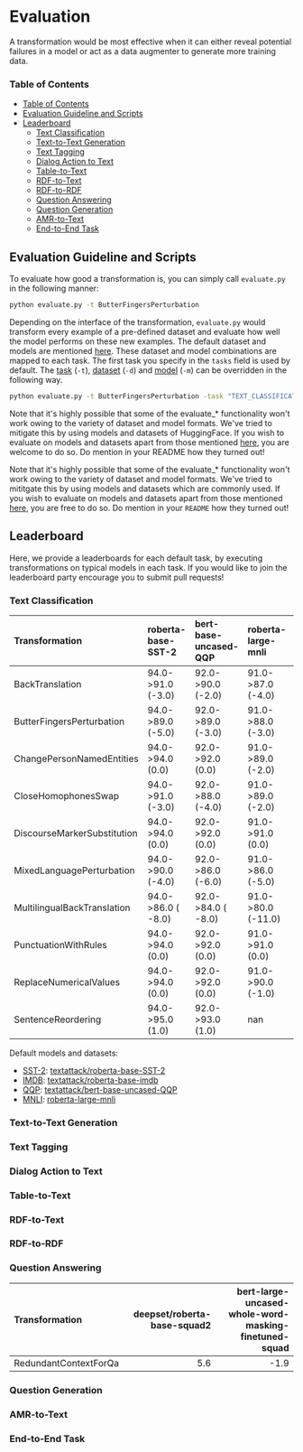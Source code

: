 # Evaluation

A transformation would be most effective when it can either reveal potential failures in a model or act as a data augmenter to generate more training data.


### Table of Contents
* [Table of Contents](#table-of-contents)
* [Evaluation Guideline and Scripts](#evaluation-guideline-and-scripts)
* [Leaderboard](#leaderboard)
    * [Text Classification](#text-classification)
    * [Text-to-Text Generation](#text2text-generation)
    * [Text Tagging](#text-tagging)
    * [Dialog Action to Text](#dialog-action-to-text)
    * [Table-to-Text](#table-to-text)
    * [RDF-to-Text](#rdf2text)
    * [RDF-to-RDF](#rdf-to-rdf)
    * [Question Answering](#question-answering)
    * [Question Generation](#question-generation)
    * [AMR-to-Text](#amr-to-text)
    * [End-to-End Task](#end-to-end-task)


## Evaluation Guideline and Scripts

To evaluate how good a transformation is, you can simply call `evaluate.py` in the following manner:

```bash
python evaluate.py -t ButterFingersPerturbation
```

Depending on the interface of the transformation, `evaluate.py` would transform every example of a pre-defined dataset and evaluate how well the model performs on these new examples. The default dataset and models are mentioned [here](../interfaces/README.md). These dataset and model combinations are mapped to each task. The first task you specify in the `tasks` field is used by default.
The [task](../tasks/TaskTypes.py) (`-t`), [dataset](https://huggingface.co/datasets) (`-d`) and [model](https://huggingface.co/models) (`-m`) can be overridden in the following way.

```bash
python evaluate.py -t ButterFingersPerturbation -task "TEXT_CLASSIFICATION" -m "aychang/roberta-base-imdb" -d "imdb"
```

Note that it's highly possible that some of the evaluate_* functionality won't work owing to the variety of dataset and model formats. We've tried to mitigate this by using models and datasets of HuggingFace. If you wish to evaluate on models and datasets apart from those mentioned [here](evaluation_engine.py), you are welcome to do so. Do mention in your README how they turned out!


Note that it's highly possible that some of the evaluate_* functionality won't work owing to the variety of dataset and model formats. We've tried to mititgate this by using models and datasets which are commonly used. If you wish to evaluate on models and datasets apart from those mentioned [here](evaluation_engine.py), you are free to do so. Do mention in your `README` how they turned out!

## Leaderboard

Here, we provide a leaderboards for each default task, by executing transformations on typical models in each task. If you would like to join the leaderboard party encourage you to submit pull requests!

### Text Classification


| Transformation              | roberta-base-SST-2   | bert-base-uncased-QQP   | roberta-large-mnli   | roberta-base-imdb   |
|:----------------------------|:---------------------|:------------------------|:---------------------|:--------------------|
| BackTranslation             | 94.0->91.0 (-3.0)    | 92.0->90.0 (-2.0)       | 91.0->87.0 (-4.0)    | 95.0->92.0 (-3.0)   |
| ButterFingersPerturbation   | 94.0->89.0 (-5.0)    | 92.0->89.0 (-3.0)       | 91.0->88.0 (-3.0)    | 95.0->93.0 (-2.0)   |
| ChangePersonNamedEntities   | 94.0->94.0 (0.0)     | 92.0->92.0 (0.0)        | 91.0->89.0 (-2.0)    | 95.0->95.0 (0.0)    |
| CloseHomophonesSwap         | 94.0->91.0 (-3.0)    | 92.0->88.0 (-4.0)       | 91.0->89.0 (-2.0)    | 95.0->96.0 (1.0)    |
| DiscourseMarkerSubstitution | 94.0->94.0 (0.0)     | 92.0->92.0 (0.0)        | 91.0->91.0 (0.0)     | 95.0->95.0 (0.0)    |
| MixedLanguagePerturbation   | 94.0->90.0 (-4.0)    | 92.0->86.0 (-6.0)       | 91.0->86.0 (-5.0)    | 95.0->91.0 (-4.0)   |
| MultilingualBackTranslation | 94.0->86.0 ( -8.0)   | 92.0->84.0 ( -8.0)      | 91.0->80.0 (-11.0)   |                     |
| PunctuationWithRules        | 94.0->94.0 (0.0)     | 92.0->92.0 (0.0)        | 91.0->91.0 (0.0)     | 95.0->90.0 (-5.0)   |
| ReplaceNumericalValues      | 94.0->94.0 (0.0)     | 92.0->92.0 (0.0)        | 91.0->90.0 (-1.0)    | 95.0->95.0 (0.0)    |
| SentenceReordering          | 94.0->95.0 (1.0)     | 92.0->93.0 (1.0)        | nan                  | 95.0->94.0 (-1.0)   |


Default models and datasets:

- [SST-2](https://huggingface.co/datasets/glue): [textattack/roberta-base-SST-2](https://huggingface.co/textattack/roberta-base-SST-2)
- [IMDB](https://huggingface.co/datasets/imdb): [textattack/roberta-base-imdb](https://huggingface.co/textattack/roberta-base-imdb)
- [QQP](https://huggingface.co/datasets/glue): [textattack/bert-base-uncased-QQP](https://huggingface.co/textattack/bert-base-uncased-QQP)
- [MNLI](https://huggingface.co/datasets/multi_nli): [roberta-large-mnli](https://huggingface.co/roberta-large-mnli)

### Text-to-Text Generation
### Text Tagging
### Dialog Action to Text
### Table-to-Text
### RDF-to-Text
### RDF-to-RDF
### Question Answering

| Transformation        |   deepset/roberta-base-squad2 |   bert-large-uncased-whole-word-masking-finetuned-squad |
|:----------------------|------------------------------:|--------------------------------------------------------:|
| RedundantContextForQa |                           5.6 |                                                    -1.9 |

### Question Generation
### AMR-to-Text
### End-to-End Task